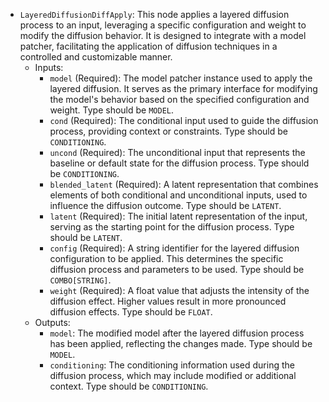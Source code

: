 - `LayeredDiffusionDiffApply`: This node applies a layered diffusion process to an input, leveraging a specific configuration and weight to modify the diffusion behavior. It is designed to integrate with a model patcher, facilitating the application of diffusion techniques in a controlled and customizable manner.
    - Inputs:
        - `model` (Required): The model patcher instance used to apply the layered diffusion. It serves as the primary interface for modifying the model's behavior based on the specified configuration and weight. Type should be `MODEL`.
        - `cond` (Required): The conditional input used to guide the diffusion process, providing context or constraints. Type should be `CONDITIONING`.
        - `uncond` (Required): The unconditional input that represents the baseline or default state for the diffusion process. Type should be `CONDITIONING`.
        - `blended_latent` (Required): A latent representation that combines elements of both conditional and unconditional inputs, used to influence the diffusion outcome. Type should be `LATENT`.
        - `latent` (Required): The initial latent representation of the input, serving as the starting point for the diffusion process. Type should be `LATENT`.
        - `config` (Required): A string identifier for the layered diffusion configuration to be applied. This determines the specific diffusion process and parameters to be used. Type should be `COMBO[STRING]`.
        - `weight` (Required): A float value that adjusts the intensity of the diffusion effect. Higher values result in more pronounced diffusion effects. Type should be `FLOAT`.
    - Outputs:
        - `model`: The modified model after the layered diffusion process has been applied, reflecting the changes made. Type should be `MODEL`.
        - `conditioning`: The conditioning information used during the diffusion process, which may include modified or additional context. Type should be `CONDITIONING`.
